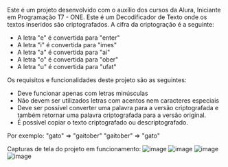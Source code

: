 Este é um projeto desenvolvido com o auxílio dos cursos da Alura, Iniciante em Programação T7 - ONE.
Este é um Decodificador de Texto onde os textos inseridos são criptografados. A cifra da criptogração é a seguinte:
- A letra "e" é convertida para "enter"
- A letra "i" é convertida para "imes"
- A letra "a" é convertida para "ai"
- A letra "o" é convertida para "ober"
- A letra "u" é convertida para "ufat"

Os requisitos e funcionalidades deste projeto são as seguintes:
- Deve funcionar apenas com letras minúsculas
- Não devem ser utilizados letras com acentos nem caracteres especiais
- Deve ser possível converter uma palavra para a versão criptografada e também retornar uma palavra criptografada para a versão original.
- É possível copiar o texto criptografado ou descriptografado.

Por exemplo:
"gato" => "gaitober"
"gaitober" => "gato"

Capturas de tela do projeto em funcionamento: 
![image](https://github.com/Leonardo-Santana02/Decodificador-de-Texto/assets/163071257/5aaeeedb-63c1-49b2-b46a-c8b53bd8caa7)
![image](https://github.com/Leonardo-Santana02/Decodificador-de-Texto/assets/163071257/8218378e-6b10-48ec-a7d7-a4c6ef9cea26)
![image](https://github.com/Leonardo-Santana02/Decodificador-de-Texto/assets/163071257/6e56ade2-896b-4ad5-9dbd-ad3a096b61b5)
![image](https://github.com/Leonardo-Santana02/Decodificador-de-Texto/assets/163071257/8ac39860-3c0a-4e38-911d-a33a10cb6866)


